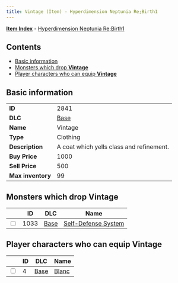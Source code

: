 ```yaml
---
title: Vintage (Item) - Hyperdimension Neptunia Re;Birth1
---
```


[**Item Index**](/neptunia/rb1/item/index.html) - [Hyperdimension Neptunia Re;Birth1](/neptunia/rb1)

## Contents

- [Basic information](#basic-information)
- [Monsters which drop **Vintage**](#monsters-which-drop-vintage)
- [Player characters who can equip **Vintage**](#player-characters-who-can-equip-vintage)

## Basic information

|   |   |
| -- | -- |
| **ID** | 2841 |
| **DLC** | [Base](/neptunia/rb1/dlc/1-base.html) |
| **Name** | Vintage |
| **Type** | Clothing |
| **Description** | A coat which yells class and refinement. |
| **Buy Price** | 1000 |
| **Sell Price** | 500 |
| **Max inventory** | 99 |


## Monsters which drop **Vintage**

|    | ID | DLC | Name |
| -- | -- | --- | ---- |
| <input type="checkbox" id="rb1-monster-1-1033" class="trackbox" /> | 1033 | [Base](/neptunia/rb1/dlc/1-base.html) | [Self-Defense System](/neptunia/rb1/monster/1-1033-self-defense-system.html) |


## Player characters who can equip **Vintage**

|    | ID | DLC | Name |
| -- | -- | --- | ---- |
| <input type="checkbox" id="rb1-player-1-4" class="trackbox" /> | 4 | [Base](/neptunia/rb1/dlc/1-base.html) | [Blanc](/neptunia/rb1/player/1-4-blanc.html) |
